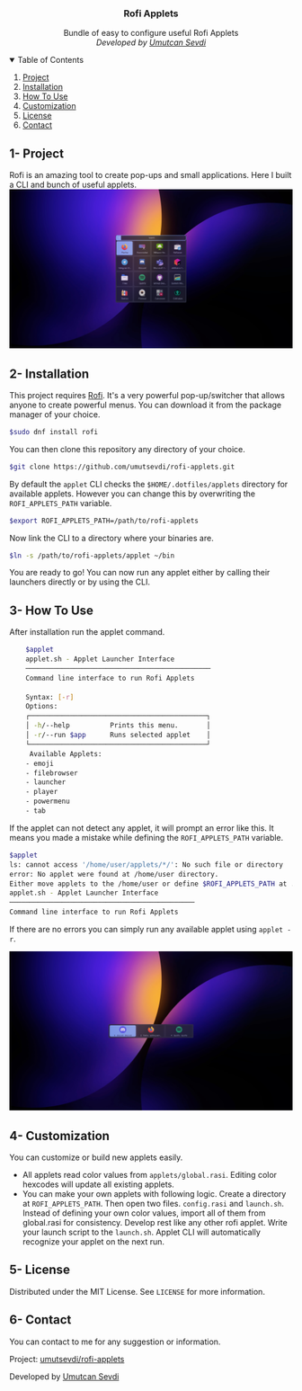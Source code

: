 <h3 align="center"> Rofi Applets</h3>
<p align="center"> Bundle of easy to configure useful Rofi Applets  <br />
<i>Developed by <a href="https://github.com/umutsevdi"> Umutcan Sevdi</a></i>

<details open="open">
  <summary>Table of Contents</summary>
  <ol>
    <li><a href="#project">Project</a></li>
    <li><a href="#installation">Installation</a></li>
    <li><a href="#how-to">How To Use</a></li>
    <li><a href="#customization">Customization</a></li>
    <li><a href="LICENSE">License</a></li>
    <li><a href="#contact">Contact</a></li>
  </ol>
</details>

<section id="project">

## 1- Project

Rofi is an amazing tool to create pop-ups and small applications. Here I built a CLI and
bunch of useful applets.
<img src="screenshots/launcher.png">

</section>

<section id="installation">

## 2- Installation

This project requires [Rofi](https://github.com/davatorium/rofi). It's a very powerful
pop-up/switcher that allows anyone to create powerful menus. You can download
it from the package manager of your choice.

```sh
$sudo dnf install rofi
```

You can then clone this repository any directory of your choice.

```sh
$git clone https://github.com/umutsevdi/rofi-applets.git
```

By default the `applet` CLI checks the `$HOME/.dotfiles/applets` directory for available
applets. However you can change this by overwriting the `ROFI_APPLETS_PATH` variable.

```sh
$export ROFI_APPLETS_PATH=/path/to/rofi-applets
```

Now link the CLI to a directory where your binaries are.

```sh
$ln -s /path/to/rofi-applets/applet ~/bin
```

You are ready to go! You can now run any applet either by calling their launchers
directly or by using the CLI.

</section>
<section id="how-to">

## 3- How To Use

After installation run the applet command.

```sh
    $applet
    applet.sh - Applet Launcher Interface
    ──────────────────────────────────────────────
    Command line interface to run Rofi Applets

    Syntax: [-r]
    Options:
    ┌────────────────────────────────────────────┐
    │ -h/--help          Prints this menu.       │
    │ -r/--run $app      Runs selected applet    │
    └────────────────────────────────────────────┘
     Available Applets:
    - emoji
    - filebrowser
    - launcher
    - player
    - powermenu
    - tab
```

If the applet can not detect any applet, it will prompt an error like this. It means
you made a mistake while defining the `ROFI_APPLETS_PATH` variable.

```sh
$applet
ls: cannot access '/home/user/applets/*/': No such file or directory
error: No applet were found at /home/user directory.
Either move applets to the /home/user or define $ROFI_APPLETS_PATH at .bashrc
applet.sh - Applet Launcher Interface
──────────────────────────────────────────────
Command line interface to run Rofi Applets
```

If there are no errors you can simply run any available applet using `applet -r`.

<img src="screenshots/switcher.png">

</section>

<section id="customization">

## 4- Customization

You can customize or build new applets easily.

- All applets read color values from `applets/global.rasi`. Editing color hexcodes
  will update all existing applets.
- You can make your own applets with following logic. Create a directory at
  `ROFI_APPLETS_PATH`. Then open two files. `config.rasi` and `launch.sh`. Instead
  of defining your own color values, import all of them from global.rasi for
  consistency. Develop rest like any other rofi applet. Write your launch script
  to the `launch.sh`. Applet CLI will automatically recognize your applet on the
  next run.

</section>
<section id="license">

## 5- License

Distributed under the MIT License. See `LICENSE` for more information.

</section>
<section id="contact">

## 6- Contact

You can contact to me for any suggestion or information.

Project: [umutsevdi/rofi-applets](https://github.com/umutsevdi/rofi-applets)

Developed by [Umutcan Sevdi](https://github.com/umutsevdi)

</section>
